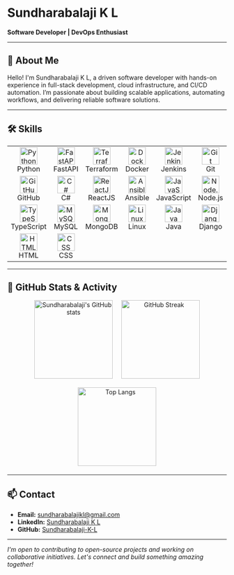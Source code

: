 # Sundharabalaji K L

**Software Developer | DevOps Enthusiast**

---

## 👋 About Me

Hello! I'm Sundharabalaji K L, a driven software developer with hands-on experience in full-stack development, cloud infrastructure, and CI/CD automation. I’m passionate about building scalable applications, automating workflows, and delivering reliable software solutions.

---

## 🛠️ Skills

<table>
  <tr>
    <td align="center"><img src="https://cdn.jsdelivr.net/gh/devicons/devicon/icons/python/python-original.svg" width="40" alt="Python"/><br>Python</td>
    <td align="center"><img src="https://cdn.jsdelivr.net/gh/devicons/devicon/icons/fastapi/fastapi-original.svg" width="40" alt="FastAPI"/><br>FastAPI</td>
    <td align="center"><img src="https://cdn.jsdelivr.net/gh/devicons/devicon/icons/terraform/terraform-original.svg" width="40" alt="Terraform"/><br>Terraform</td>
    <td align="center"><img src="https://cdn.jsdelivr.net/gh/devicons/devicon/icons/docker/docker-original.svg" width="40" alt="Docker"/><br>Docker</td>
    <td align="center"><img src="https://cdn.jsdelivr.net/gh/devicons/devicon/icons/jenkins/jenkins-original.svg" width="40" alt="Jenkins"/><br>Jenkins</td>
    <td align="center"><img src="https://cdn.jsdelivr.net/gh/devicons/devicon/icons/git/git-original.svg" width="40" alt="Git"/><br>Git</td>
  </tr>
  <tr>
    <td align="center"><img src="https://cdn.jsdelivr.net/gh/devicons/devicon/icons/github/github-original.svg" width="40" alt="GitHub"/><br>GitHub</td>
    <td align="center"><img src="https://cdn.jsdelivr.net/gh/devicons/devicon/icons/csharp/csharp-original.svg" width="40" alt="C#"/><br>C#</td>
    <td align="center"><img src="https://cdn.jsdelivr.net/gh/devicons/devicon/icons/react/react-original.svg" width="40" alt="ReactJS"/><br>ReactJS</td>
    <td align="center"><img src="https://cdn.jsdelivr.net/gh/devicons/devicon/icons/ansible/ansible-original.svg" width="40" alt="Ansible"/><br>Ansible</td>
    <td align="center"><img src="https://cdn.jsdelivr.net/gh/devicons/devicon/icons/javascript/javascript-original.svg" width="40" alt="JavaScript"/><br>JavaScript</td>
    <td align="center"><img src="https://cdn.jsdelivr.net/gh/devicons/devicon/icons/nodejs/nodejs-original.svg" width="40" alt="Node.js"/><br>Node.js</td>
  </tr>
  <tr>
    <td align="center"><img src="https://cdn.jsdelivr.net/gh/devicons/devicon/icons/typescript/typescript-original.svg" width="40" alt="TypeScript"/><br>TypeScript</td>
    <td align="center"><img src="https://cdn.jsdelivr.net/gh/devicons/devicon/icons/mysql/mysql-original.svg" width="40" alt="MySQL"/><br>MySQL</td>
    <td align="center"><img src="https://cdn.jsdelivr.net/gh/devicons/devicon/icons/mongodb/mongodb-original.svg" width="40" alt="MongoDB"/><br>MongoDB</td>
    <td align="center"><img src="https://cdn.jsdelivr.net/gh/devicons/devicon/icons/linux/linux-original.svg" width="40" alt="Linux"/><br>Linux</td>
    <td align="center"><img src="https://cdn.jsdelivr.net/gh/devicons/devicon/icons/java/java-original.svg" width="40" alt="Java"/><br>Java</td>
    <td align="center"><img src="https://cdn.jsdelivr.net/gh/devicons/devicon/icons/django/django-plain.svg" width="40" alt="Django"/><br>Django</td>
  </tr>
  <tr></tr>
    <td align="center"><img src="https://cdn.jsdelivr.net/gh/devicons/devicon/icons/html5/html5-original.svg" width="40" alt="HTML"/><br>HTML</td>
    <td align="center"><img src="https://cdn.jsdelivr.net/gh/devicons/devicon/icons/css3/css3-original.svg" width="40" alt="CSS"/><br>CSS</td>
  </tr>
</table>

---

## 🚀 GitHub Stats & Activity

<div align="center" style="position: relative; margin-bottom: 20px;">
  <!-- Decorative SVG Divider -->

  <!-- Stats Cards in a Row -->
  <div style="display: flex; justify-content: center; flex-wrap: wrap; gap: 20px;">
    <img src="https://github-readme-stats.vercel.app/api?username=Sundharabalaji-K-L&show_icons=true&theme=aura&border_radius=12&title_color=cb5eee&bg_color=0,0d1117,232526&hide_border=true" alt="Sundharabalaji's GitHub stats" height="180"/>
    <img src="https://github-readme-streak-stats.herokuapp.com/?user=Sundharabalaji-K-L&theme=midnight-purple&hide_border=true&border_radius=12" alt="GitHub Streak" height="180"/>
    <img src="https://github-readme-stats.vercel.app/api/top-langs/?username=Sundharabalaji-K-L&layout=compact&theme=radical&title_color=9f66ff&bg_color=0,232526,0d1117&border_radius=12&langs_count=7&hide_border=true" alt="Top Langs" height="180"/>
  </div>
</div>

---

## 📫 Contact

- **Email:** [sundharabalajikl@gmail.com](mailto:sundharabalajikl@gmail.com)
- **LinkedIn:** [Sundharabalaji K L](https://www.linkedin.com/in/sundharabalaji/)
- **GitHub:** [Sundharabalaji-K-L](https://github.com/Sundharabalaji-K-L)

---

*I'm open to contributing to open-source projects and working on collaborative initiatives. Let's connect and build something amazing together!*
